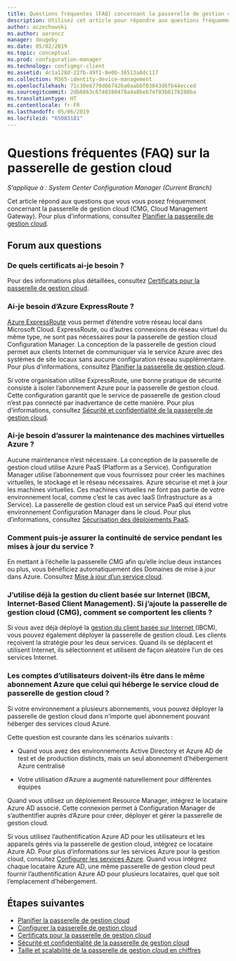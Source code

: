 ```yaml
---
title: Questions fréquentes (FAQ) concernant la passerelle de gestion cloud (CMG, Cloud Management Gateway)
description: Utilisez cet article pour répondre aux questions fréquemment posées concernant la passerelle de gestion cloud
author: aczechowski
ms.author: aaroncz
manager: dougeby
ms.date: 05/02/2019
ms.topic: conceptual
ms.prod: configuration-manager
ms.technology: configmgr-client
ms.assetid: 4c1a128d-22fb-49f1-8e0b-36513a8dc117
ms.collection: M365-identity-device-management
ms.openlocfilehash: 71c30e6770d667426a0aabbf03043d6fb44ecced
ms.sourcegitcommit: 2db6863c6740380478a4a8beb74f03b8178280ba
ms.translationtype: HT
ms.contentlocale: fr-FR
ms.lasthandoff: 05/06/2019
ms.locfileid: "65083181"
---
```

# <a name="frequently-asked-questions-about-the-cloud-management-gateway"></a>Questions fréquentes (FAQ) sur la passerelle de gestion cloud

*S’applique à : System Center Configuration Manager (Current Branch)*

Cet article répond aux questions que vous vous posez fréquemment concernant la passerelle de gestion cloud (CMG, Cloud Management Gateway). Pour plus d’informations, consultez [Planifier la passerelle de gestion cloud](/sccm/core/clients/manage/cmg/plan-cloud-management-gateway).


## <a name="frequently-asked-questions"></a>Forum aux questions

### <a name="what-certificates-do-i-need"></a>De quels certificats ai-je besoin ?

Pour des informations plus détaillées, consultez [Certificats pour la passerelle de gestion cloud](/sccm/core/clients/manage/cmg/certificates-for-cloud-management-gateway).


### <a name="do-i-need-azure-expressroute"></a>Ai-je besoin d’Azure ExpressRoute ?

[Azure ExpressRoute](/azure/expressroute/expressroute-introduction) vous permet d’étendre votre réseau local dans Microsoft Cloud. ExpressRoute, ou d’autres connexions de réseau virtuel du même type, ne sont pas nécessaires pour la passerelle de gestion cloud Configuration Manager. La conception de la passerelle de gestion cloud permet aux clients Internet de communiquer via le service Azure avec des systèmes de site locaux sans aucune configuration réseau supplémentaire. Pour plus d’informations, consultez [Planifier la passerelle de gestion cloud](/sccm/core/clients/manage/cmg/plan-cloud-management-gateway).

Si votre organisation utilise ExpressRoute, une bonne pratique de sécurité consiste à isoler l’abonnement Azure pour la passerelle de gestion cloud. Cette configuration garantit que le service de passerelle de gestion cloud n’est pas connecté par inadvertance de cette manière. Pour plus d’informations, consultez [Sécurité et confidentialité de la passerelle de gestion cloud](/sccm/core/clients/manage/cmg/security-and-privacy-for-cloud-management-gateway).


### <a name="do-i-need-to-maintain-the-azure-virtual-machines"></a>Ai-je besoin d’assurer la maintenance des machines virtuelles Azure ?

Aucune maintenance n’est nécessaire. La conception de la passerelle de gestion cloud utilise Azure PaaS (Platform as a Service). Configuration Manager utilise l’abonnement que vous fournissez pour créer les machines virtuelles, le stockage et le réseau nécessaires. Azure sécurise et met à jour les machines virtuelles. Ces machines virtuelles ne font pas partie de votre environnement local, comme c’est le cas avec IaaS (Infrastructure as a Service). La passerelle de gestion cloud est un service PaaS qui étend votre environnement Configuration Manager dans le cloud. Pour plus d’informations, consultez [Sécurisation des déploiements PaaS](/azure/security/security-paas-deployments).


### <a name="how-can-i-ensure-service-continuity-during-service-updates"></a>Comment puis-je assurer la continuité de service pendant les mises à jour du service ?

En mettant à l’échelle la passerelle CMG afin qu’elle inclue deux instances ou plus, vous bénéficiez automatiquement des Domaines de mise à jour dans Azure. Consultez [Mise à jour d’un service cloud](/azure/cloud-services/cloud-services-update-azure-service).


### <a name="im-already-using-ibcm-if-i-add-cmg-how-do-clients-behave"></a>J’utilise déjà la gestion du client basée sur Internet (IBCM, Internet-Based Client Management). Si j’ajoute la passerelle de gestion cloud (CMG), comment se comportent les clients ?

Si vous avez déjà déployé la [gestion du client basée sur Internet ](/sccm/core/clients/manage/plan-internet-based-client-management) (IBCM), vous pouvez également déployer la passerelle de gestion cloud. Les clients reçoivent la stratégie pour les deux services. Quand ils se déplacent et utilisent Internet, ils sélectionnent et utilisent de façon aléatoire l’un de ces services Internet.


### <a name="do-the-user-accounts-have-to-be-in-the-same-azure-subscription-as-the-subscription-that-hosts-the-cmg-cloud-service"></a>Les comptes d’utilisateurs doivent-ils être dans le même abonnement Azure que celui qui héberge le service cloud de passerelle de gestion cloud ?
<!--SCCMDocs-pr issue #2873-->
Si votre environnement a plusieurs abonnements, vous pouvez déployer la passerelle de gestion cloud dans n’importe quel abonnement pouvant héberger des services cloud Azure. 

Cette question est courante dans les scénarios suivants :  

- Quand vous avez des environnements Active Directory et Azure AD de test et de production distincts, mais un seul abonnement d’hébergement Azure centralisé  

- Votre utilisation d’Azure a augmenté naturellement pour différentes équipes  

Quand vous utilisez un déploiement Resource Manager, intégrez le locataire Azure AD associé. Cette connexion permet à Configuration Manager de s’authentifier auprès d’Azure pour créer, déployer et gérer la passerelle de gestion cloud.  

Si vous utilisez l’authentification Azure AD pour les utilisateurs et les appareils gérés via la passerelle de gestion cloud, intégrez ce locataire Azure AD. Pour plus d’informations sur les services Azure pour la gestion cloud, consultez [Configurer les services Azure](/sccm/core/servers/deploy/configure/azure-services-wizard). Quand vous intégrez chaque locataire Azure AD, une même passerelle de gestion cloud peut fournir l’authentification Azure AD pour plusieurs locataires, quel que soit l’emplacement d’hébergement.



## <a name="next-steps"></a>Étapes suivantes

- [Planifier la passerelle de gestion cloud](/sccm/core/clients/manage/cmg/plan-cloud-management-gateway)
- [Configurer la passerelle de gestion cloud](/sccm/core/clients/manage/cmg/setup-cloud-management-gateway)
- [Certificats pour la passerelle de gestion cloud](/sccm/core/clients/manage/cmg/certificates-for-cloud-management-gateway)
- [Sécurité et confidentialité de la passerelle de gestion cloud](/sccm/core/clients/manage/cmg/security-and-privacy-for-cloud-management-gateway)
- [Taille et scalabilité de la passerelle de gestion cloud en chiffres](/sccm/core/plan-design/configs/size-and-scale-numbers#bkmk_cmg)
